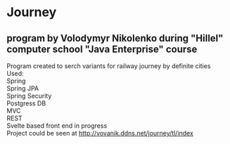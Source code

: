 # Journey

## program by Volodymyr Nikolenko during "Hillel" computer school "Java Enterprise" course
Program created to serch variants for railway journey by definite cities  
Used:  
Spring  
Spring JPA  
Spring Security  
Postgress DB  
MVC  
REST  
Svelte based front end in progress  
Project could be seen at http://vovanik.ddns.net/journey/tl/index
